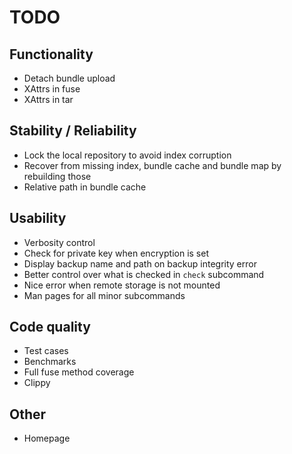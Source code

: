# TODO

## Functionality
* Detach bundle upload
* XAttrs in fuse
* XAttrs in tar

## Stability / Reliability
* Lock the local repository to avoid index corruption
* Recover from missing index, bundle cache and bundle map by rebuilding those
* Relative path in bundle cache

## Usability
* Verbosity control
* Check for private key when encryption is set
* Display backup name and path on backup integrity error
* Better control over what is checked in `check` subcommand
* Nice error when remote storage is not mounted
* Man pages for all minor subcommands

## Code quality
* Test cases
* Benchmarks
* Full fuse method coverage
* Clippy

## Other
* Homepage
